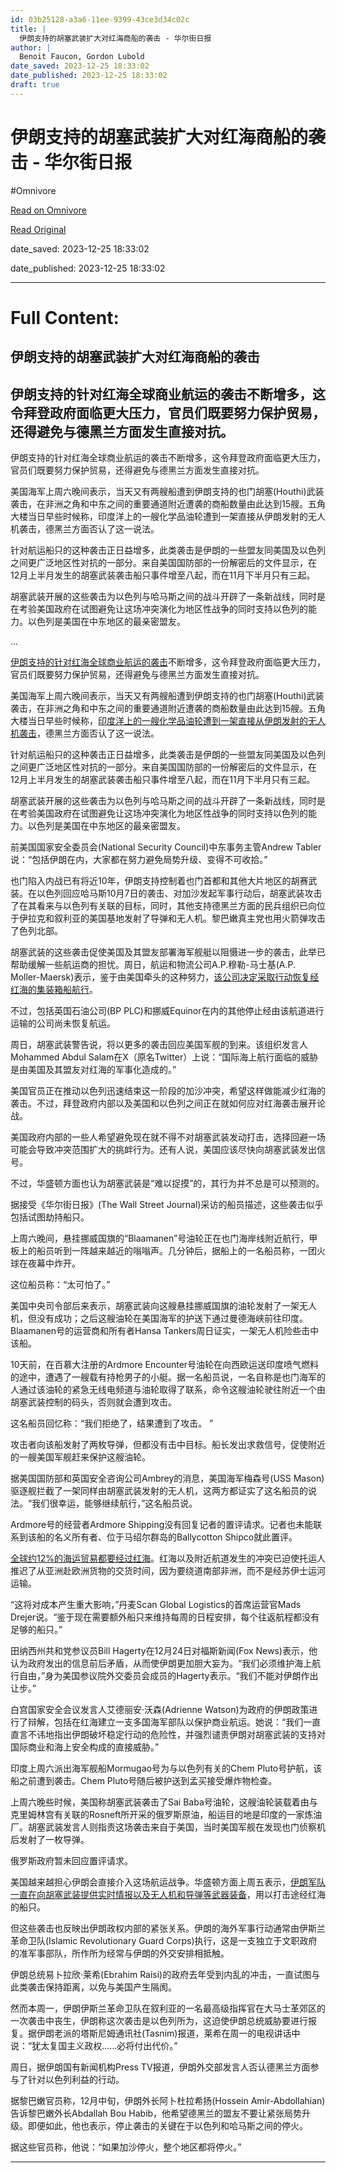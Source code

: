 ```yaml
---
id: 03b25128-a3a6-11ee-9399-43ce3d34c02c
title: |
  伊朗支持的胡塞武装扩大对红海商船的袭击 - 华尔街日报
author: |
  Benoit Faucon, Gordon Lubold
date_saved: 2023-12-25 18:33:02
date_published: 2023-12-25 18:33:02
draft: true
---
```


# 伊朗支持的胡塞武装扩大对红海商船的袭击 - 华尔街日报
#Omnivore

[Read on Omnivore](https://omnivore.app/me/-18ca459b4f3)

[Read Original](https://cn.wsj.com/amp/articles/%E4%BC%8A%E6%9C%97%E6%94%AF%E6%8C%81%E7%9A%84%E8%83%A1%E5%A1%9E%E6%AD%A6%E8%A3%85%E6%89%A9%E5%A4%A7%E5%AF%B9%E7%BA%A2%E6%B5%B7%E5%95%86%E4%B8%9A%E8%88%AA%E8%BF%90%E7%9A%84%E8%A2%AD%E5%87%BB-60d2cae0)

date_saved: 2023-12-25 18:33:02

date_published: 2023-12-25 18:33:02

--- 

# Full Content: 

##  伊朗支持的胡塞武装扩大对红海商船的袭击

## 伊朗支持的针对红海全球商业航运的袭击不断增多，这令拜登政府面临更大压力，官员们既要努力保护贸易，还得避免与德黑兰方面发生直接对抗。

伊朗支持的针对红海全球商业航运的袭击不断增多，这令拜登政府面临更大压力，官员们既要努力保护贸易，还得避免与德黑兰方面发生直接对抗。

美国海军上周六晚间表示，当天又有两艘船遭到伊朗支持的也门胡塞(Houthi)武装袭击，在非洲之角和中东之间的重要通道附近遭袭的商船数量由此达到15艘。五角大楼当日早些时候称，印度洋上的一艘化学品油轮遭到一架直接从伊朗发射的无人机袭击，德黑兰方面否认了这一说法。

针对航运船只的这种袭击正日益增多，此类袭击是伊朗的一些盟友同美国及以色列之间更广泛地区性对抗的一部分。来自美国国防部的一份解密后的文件显示，在12月上半月发生的胡塞武装袭击船只事件增至八起，而在11月下半月只有三起。

胡塞武装开展的这些袭击为以色列与哈马斯之间的战斗开辟了一条新战线，同时是在考验美国政府在试图避免让这场冲突演化为地区性战争的同时支持以色列的能力。以色列是美国在中东地区的最亲密盟友。

...

[伊朗支持的针对红海全球商业航运的袭击](https://cn.wsj.com/articles/CN-BGH-20231216053225)不断增多，这令拜登政府面临更大压力，官员们既要努力保护贸易，还得避免与德黑兰方面发生直接对抗。

美国海军上周六晚间表示，当天又有两艘船遭到伊朗支持的也门胡塞(Houthi)武装袭击，在非洲之角和中东之间的重要通道附近遭袭的商船数量由此达到15艘。五角大楼当日早些时候称，[印度洋上的一艘化学品油轮遭到一架直接从伊朗发射的无人机袭击](https://cn.wsj.com/articles/CN-BGH-20231225075200)，德黑兰方面否认了这一说法。

针对航运船只的这种袭击正日益增多，此类袭击是伊朗的一些盟友同美国及以色列之间更广泛地区性对抗的一部分。来自美国国防部的一份解密后的文件显示，在12月上半月发生的胡塞武装袭击船只事件增至八起，而在11月下半月只有三起。

胡塞武装开展的这些袭击为以色列与哈马斯之间的战斗开辟了一条新战线，同时是在考验美国政府在试图避免让这场冲突演化为地区性战争的同时支持以色列的能力。以色列是美国在中东地区的最亲密盟友。

前美国国家安全委员会(National Security Council)中东事务主管Andrew Tabler说：“包括伊朗在内，大家都在努力避免局势升级、变得不可收拾。”

也门陷入内战已有将近10年，伊朗支持控制着也门首都和其他大片地区的胡赛武装。在以色列回应哈马斯10月7日的袭击、对加沙发起军事行动后，胡塞武装攻击了在其看来与以色列有关联的目标，同时，其他支持德黑兰方面的民兵组织已向位于伊拉克和叙利亚的美国基地发射了导弹和无人机。黎巴嫩真主党也用火箭弹攻击了色列北部。

胡塞武装的这些袭击促使美国及其盟友部署海军舰艇以阻慑进一步的袭击，此举已帮助缓解一些航运商的担忧。周日，航运和物流公司A.P.穆勒-马士基(A.P. Moller-Maersk)表示，鉴于由美国牵头的这种努力，[该公司决定采取行动恢复经红海的集装箱船航行](https://cn.wsj.com/articles/CN-BIZ-20231225072210)。

不过，包括英国石油公司(BP PLC)和挪威Equinor在内的其他停止经由该航道进行运输的公司尚未恢复航运。

周日，胡塞武装警告说，将以更多的袭击回应美国军舰的到来。该组织发言人Mohammed Abdul Salam在X（原名Twitter）上说：“国际海上航行面临的威胁是由美国及其盟友对红海的军事化造成的。”

美国官员正在推动以色列迅速结束这一阶段的加沙冲突，希望这样做能减少红海的袭击。不过，拜登政府内部以及美国和以色列之间正在就如何应对红海袭击展开论战。

美国政府内部的一些人希望避免现在就不得不对胡塞武装发动打击，选择回避一场可能会导致冲突范围扩大的挑衅行为。还有人说，美国应该尽快向胡塞武装发出信号。

不过，华盛顿方面也认为胡塞武装是“难以捉摸”的，其行为并不总是可以预测的。

据接受《华尔街日报》(The Wall Street Journal)采访的船员描述，这些袭击似乎包括试图劫持船只。

上周六晚间，悬挂挪威国旗的“Blaamanen”号油轮正在也门海岸线附近航行，甲板上的船员听到一阵越来越近的嗡嗡声。几分钟后，据船上的一名船员称，一团火球在夜幕中炸开。

这位船员称：“太可怕了。”

美国中央司令部后来表示，胡塞武装向这艘悬挂挪威国旗的油轮发射了一架无人机，但没有成功；之后这艘油轮在美国海军的护送下通过曼德海峡前往印度。Blaamanen号的运营商和所有者Hansa Tankers周日证实，一架无人机险些击中该船。

10天前，在百慕大注册的Ardmore Encounter号油轮在向西欧运送印度喷气燃料的途中，遭遇了一艘载有持枪男子的小艇。据一名船员说，一名自称是也门海军的人通过该油轮的紧急无线电频道与油轮取得了联系，命令这艘油轮驶往附近一个由胡塞武装控制的码头，否则就会遭到攻击。

这名船员回忆称：“我们拒绝了，结果遭到了攻击。 ”

攻击者向该船发射了两枚导弹，但都没有击中目标。船长发出求救信号，促使附近的一艘美国军舰赶来保护这艘油轮。

据美国国防部和英国安全咨询公司Ambrey的消息，美国海军梅森号(USS Mason)驱逐舰拦截了一架同样由胡塞武装发射的无人机，这两方都证实了这名船员的说法。“我们很幸运，能够继续航行，”这名船员说。

Ardmore号的经营者Ardmore Shipping没有回复记者的置评请求。记者也未能联系到该船的名义所有者、位于马绍尔群岛的Ballycotton Shipco就此置评。

[全球约12%的海运贸易都要经过红海](https://cn.wsj.com/articles/CN-ECB-20231222132644)。红海以及附近航道发生的冲突已迫使托运人推迟了从亚洲赴欧洲货物的交货时间，因为要绕道南部非洲，而不是经苏伊士运河运输。

“这将对成本产生重大影响，”丹麦Scan Global Logistics的首席运营官Mads Drejer说。“鉴于现在需要额外船只来维持每周的日程安排，每个往返航程都没有足够的船只。”

田纳西州共和党参议员Bill Hagerty在12月24日对福斯新闻(Fox News)表示，他认为政府发出的信息前后矛盾，从而使伊朗更加胆大妄为。“我们必须维护海上航行自由，”身为美国参议院外交委员会成员的Hagerty表示。“我们不能对伊朗作出让步。”

白宫国家安全会议发言人艾德丽安·沃森(Adrienne Watson)为政府的伊朗政策进行了辩解，包括在红海建立一支多国海军部队以保护商业航运。她说：“我们一直直言不讳地指出伊朗破坏稳定行动的危险性，并强烈谴责伊朗对胡塞武装的支持对国际商业和海上安全构成的直接威胁。”

印度上周六派出海军舰船Mormugao号为与以色列有关的Chem Pluto号护航，该船之前遭到袭击。Chem Pluto号随后被护送到孟买接受爆炸物检查。

上周六晚些时候，美国称胡塞武装袭击了Sai Baba号油轮，这艘油轮装载着由与克里姆林宫有关联的Rosneft所开采的俄罗斯原油，船运目的地是印度的一家炼油厂。胡塞武装发言人则指责这场袭击来自于美国，当时美国军舰在发现也门侦察机后发射了一枚导弹。

俄罗斯政府暂未回应置评请求。

美国越来越担心伊朗会直接介入这场航运战争。华盛顿方面上周五表示，[伊朗军队一直在向胡塞武装提供实时情报以及无人机和导弹等武器装备](https://cn.wsj.com/articles/CN-BGH-20231223102346)，用以打击途经红海的船只。

但这些袭击也反映出伊朗政权内部的紧张关系。伊朗的海外军事行动通常由伊斯兰革命卫队(Islamic Revolutionary Guard Corps)执行，这是一支独立于文职政府的准军事部队，所作所为经常与伊朗的外交安排相抵触。

伊朗总统易卜拉欣·莱希(Ebrahim Raisi)的政府去年受到内乱的冲击，一直试图与此类袭击保持距离，以免与美国产生隔阂。

然而本周一，伊朗伊斯兰革命卫队在叙利亚的一名最高级指挥官在大马士革郊区的一次袭击中丧生，伊朗称这次袭击是以色列所为，这迫使伊朗总统威胁要进行报复。据伊朗老派的塔斯尼姆通讯社(Tasnim)报道，莱希在周一的电视讲话中说：“犹太复国主义政权......必将付出代价。”

周日，据伊朗国有新闻机构Press TV报道，伊朗外交部发言人否认德黑兰方面参与了针对以色列利益的行动。

据黎巴嫩官员称，12月中旬，伊朗外长阿卜杜拉希扬(Hossein Amir-Abdollahian)告诉黎巴嫩外长Abdallah Bou Habib，他希望德黑兰的盟友不要让紧张局势升级。即便如此，他也表示，停止袭击的关键在于以色列和哈马斯之间的停火。

据这些官员称，他说：“如果加沙停火，整个地区都将停火。”

---

